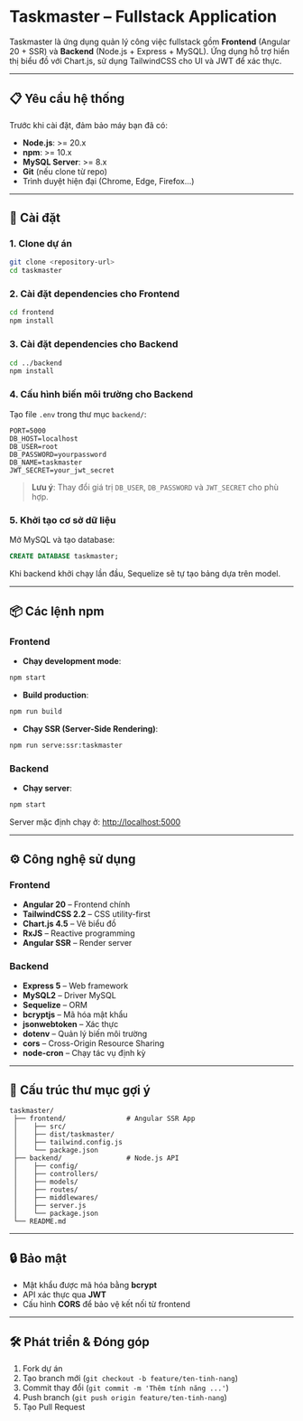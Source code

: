 # Taskmaster – Fullstack Application

Taskmaster là ứng dụng quản lý công việc fullstack gồm **Frontend** (Angular 20 + SSR) và **Backend** (Node.js + Express + MySQL). Ứng dụng hỗ trợ hiển thị biểu đồ với Chart.js, sử dụng TailwindCSS cho UI và JWT để xác thực.

---

## 📋 Yêu cầu hệ thống

Trước khi cài đặt, đảm bảo máy bạn đã có:

* **Node.js**: >= 20.x
* **npm**: >= 10.x
* **MySQL Server**: >= 8.x
* **Git** (nếu clone từ repo)
* Trình duyệt hiện đại (Chrome, Edge, Firefox...)

---

## 🚀 Cài đặt

### 1. Clone dự án

```bash
git clone <repository-url>
cd taskmaster
```

### 2. Cài đặt dependencies cho Frontend

```bash
cd frontend
npm install
```

### 3. Cài đặt dependencies cho Backend

```bash
cd ../backend
npm install
```

### 4. Cấu hình biến môi trường cho Backend

Tạo file `.env` trong thư mục `backend/`:

```env
PORT=5000
DB_HOST=localhost
DB_USER=root
DB_PASSWORD=yourpassword
DB_NAME=taskmaster
JWT_SECRET=your_jwt_secret
```

> **Lưu ý**: Thay đổi giá trị `DB_USER`, `DB_PASSWORD` và `JWT_SECRET` cho phù hợp.

### 5. Khởi tạo cơ sở dữ liệu

Mở MySQL và tạo database:

```sql
CREATE DATABASE taskmaster;
```

Khi backend khởi chạy lần đầu, Sequelize sẽ tự tạo bảng dựa trên model.

---

## 📦 Các lệnh npm

### Frontend

* **Chạy development mode**:

```bash
npm start
```

* **Build production**:

```bash
npm run build
```

* **Chạy SSR (Server-Side Rendering)**:

```bash
npm run serve:ssr:taskmaster
```

### Backend

* **Chạy server**:

```bash
npm start
```

Server mặc định chạy ở: [http://localhost:5000](http://localhost:5000)

---

## ⚙️ Công nghệ sử dụng

### Frontend

* **Angular 20** – Frontend chính
* **TailwindCSS 2.2** – CSS utility-first
* **Chart.js 4.5** – Vẽ biểu đồ
* **RxJS** – Reactive programming
* **Angular SSR** – Render server

### Backend

* **Express 5** – Web framework
* **MySQL2** – Driver MySQL
* **Sequelize** – ORM
* **bcryptjs** – Mã hóa mật khẩu
* **jsonwebtoken** – Xác thực
* **dotenv** – Quản lý biến môi trường
* **cors** – Cross-Origin Resource Sharing
* **node-cron** – Chạy tác vụ định kỳ

---

## 📁 Cấu trúc thư mục gợi ý

```
taskmaster/
 ├── frontend/               # Angular SSR App
 │    ├── src/
 │    ├── dist/taskmaster/
 │    ├── tailwind.config.js
 │    └── package.json
 ├── backend/                # Node.js API
 │    ├── config/
 │    ├── controllers/
 │    ├── models/
 │    ├── routes/
 │    ├── middlewares/
 │    ├── server.js
 │    └── package.json
 └── README.md
```

---

## 🔒 Bảo mật

* Mật khẩu được mã hóa bằng **bcrypt**
* API xác thực qua **JWT**
* Cấu hình **CORS** để bảo vệ kết nối từ frontend

---

## 🛠 Phát triển & Đóng góp

1. Fork dự án
2. Tạo branch mới (`git checkout -b feature/ten-tinh-nang`)
3. Commit thay đổi (`git commit -m 'Thêm tính năng ...'`)
4. Push branch (`git push origin feature/ten-tinh-nang`)
5. Tạo Pull Request
